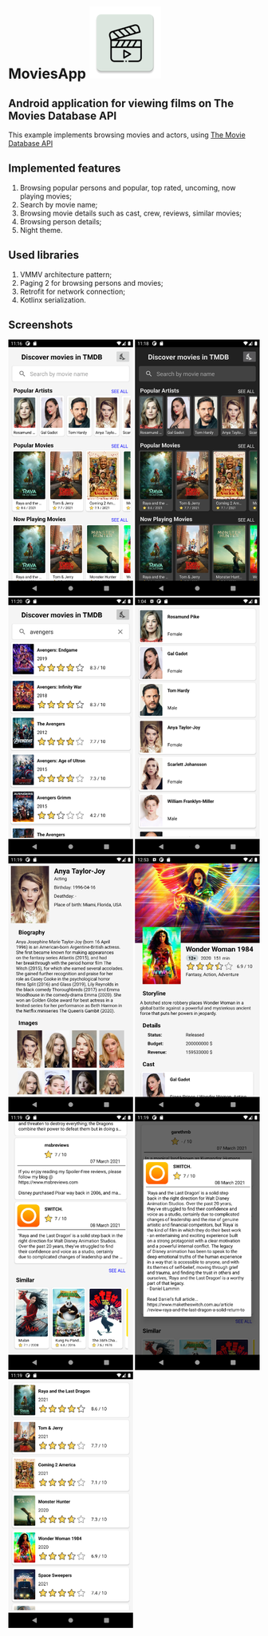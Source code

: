 # MoviesApp ![Logo](/app/src/main/res/mipmap-xxhdpi/ic_app_icon.png)

## Android application for viewing films on The Movies Database API ##

This example implements browsing movies and actors, using [The Movie Database API](https://www.themoviedb.org/)

## Implemented features ##

1. Browsing popular persons and popular, top rated, uncoming, now playing movies;
2. Search by movie name;
3. Browsing movie details such as cast, crew, reviews, similar movies;
4. Browsing person details;
5. Night theme.

## Used libraries ##

1. VMMV architecture pattern;
2. Paging 2 for browsing persons and movies;
3. Retrofit for network connection;
4. Kotlinx serialization.

## Screenshots ##

<img src="/screenshots/Screenshot_1615634219.png" width="250"> <img src="/screenshots/Screenshot_1615634320.png" width="250"> <img src="/screenshots/Screenshot_1615634415.png" width="250"> <img src="/screenshots/Screenshot_1615640654.png" width="250"> <img src="/screenshots/Screenshot_1615634356.png" width="250"> <img src="/screenshots/Screenshot_1615640020.png" width="250"> <img src="/screenshots/Screenshot_1615634384.png" width="250"> <img src="/screenshots/Screenshot_1615634390.png" width="250"> <img src="/screenshots/Screenshot_1615634399.png" width="250">
